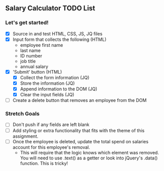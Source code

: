 ## Salary Calculator TODO List

### Let's get started!

- [x] Source in and test HTML, CSS, JS, JQ files
- [x] Input form that collects the following (HTML)
  - employee first name
  - last name
  - ID number
  - job title
  - annual salary
- [x] 'Submit' button (HTML)
  - [x] Collect the form information (JQ)
  - [x] Store the information (JQ)
  - [x] Append information to the DOM (JQ)
  - [x] Clear the input fields (JQ)
- [ ] Create a delete button that removes an employee from the DOM

### Stretch Goals

- [ ] Don't push if any fields are left blank
- [ ] Add styling or extra functionality that fits with the theme of this assignment.
- [ ] Once the employee is deleted, update the total spend on salaries account for this employee's removal.
  - This will require that the logic knows which element was removed. You will need to use .text() as a getter or look into jQuery's .data() function. This is tricky!
